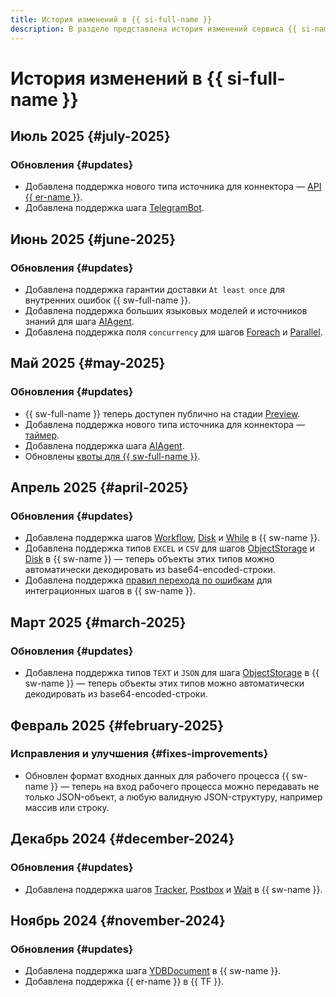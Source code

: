 ```yaml
---
title: История изменений в {{ si-full-name }}
description: В разделе представлена история изменений сервиса {{ si-name }}.
---
```


# История изменений в {{ si-full-name }}

## Июль 2025 {#july-2025}

### Обновления {#updates}

* Добавлена поддержка нового типа источника для коннектора — [API {{ er-name }}](concepts/eventrouter/connector.md#from-api).
* Добавлена поддержка шага [TelegramBot](concepts/workflows/yawl/integration/telegrambot.md).

## Июнь 2025 {#june-2025}

### Обновления {#updates}

* Добавлена поддержка гарантии доставки `At least once` для внутренних ошибок {{ sw-full-name }}.
* Добавлена поддержка больших языковых моделей и источников знаний для шага [AIAgent](concepts/workflows/yawl/integration/aiagent.md).
* Добавлена поддержка поля `concurrency` для шагов [Foreach](concepts/workflows/yawl/management/foreach.md) и [Parallel](concepts/workflows/yawl/management/parallel.md).

## Май 2025 {#may-2025}

### Обновления {#updates}

* {{ sw-full-name }} теперь доступен публично на стадии [Preview](../overview/concepts/launch-stages.md).
* Добавлена поддержка нового типа источника для коннектора — [таймер](concepts/eventrouter/connector.md#timer).
* Добавлена поддержка шага [AIAgent](concepts/workflows/yawl/integration/aiagent.md).
* Обновлены [квоты для {{ sw-full-name }}](concepts/limits.md#sw-quotas).

## Апрель 2025 {#april-2025}

### Обновления {#updates}

* Добавлена поддержка шагов [Workflow](concepts/workflows/yawl/integration/workflow.md), [Disk](concepts/workflows/yawl/integration/disk.md) и [While](concepts/workflows/yawl/management/while.md) в {{ sw-name }}.
* Добавлена поддержка типов `EXCEL` и `CSV` для шагов [ObjectStorage](concepts/workflows/yawl/integration/objectstorage.md) и [Disk](concepts/workflows/yawl/integration/disk.md) в {{ sw-name }} — теперь объекты этих типов можно автоматически декодировать из base64-encoded-строки.
* Добавлена поддержка [правил перехода по ошибкам](concepts/workflows/yawl/index.md#catchrule) для интеграционных шагов в {{ sw-name }}.

## Март 2025 {#march-2025}

### Обновления {#updates}

* Добавлена поддержка типов `TEXT` и `JSON` для шага [ObjectStorage](concepts/workflows/yawl/integration/objectstorage.md) в {{ sw-name }} — теперь объекты этих типов можно автоматически декодировать из base64-encoded-строки.

## Февраль 2025 {#february-2025}

### Исправления и улучшения {#fixes-improvements}

* Обновлен формат входных данных для рабочего процесса {{ sw-name }} — теперь на вход рабочего процесса можно передавать не только JSON-объект, а любую валидную JSON-структуру, например массив или строку.

## Декабрь 2024 {#december-2024}

### Обновления {#updates}

* Добавлена поддержка шагов [Tracker](concepts/workflows/yawl/integration/tracker.md), [Postbox](concepts/workflows/yawl/integration/postbox.md) и [Wait](concepts/workflows/yawl/management/wait.md) в {{ sw-name }}.

## Ноябрь 2024 {#november-2024}

### Обновления {#updates}

* Добавлена поддержка шага [YDBDocument](concepts/workflows/yawl/integration/ydbdocument.md) в {{ sw-name }}.
* Добавлена поддержка {{ er-name }} в {{ TF }}.
